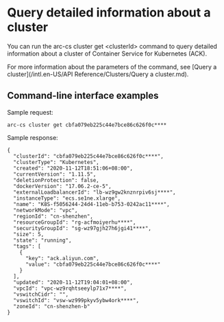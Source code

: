 # Query detailed information about a cluster

You can run the arc-cs cluster get <clusterId\> command to query detailed information about a cluster of Container Service for Kubernetes \(ACK\).

For more information about the parameters of the command, see [Query a cluster](/intl.en-US/API Reference/Clusters/Query a cluster.md).

## Command-line interface examples

Sample request:

```
arc-cs cluster get cbfa079eb225c44e7bce86c626f0c****
```

Sample response:

```
{
  "clusterId": "cbfa079eb225c44e7bce86c626f0c****",
  "clusterType": "Kubernetes",
  "created": "2020-11-12T18:51:06+08:00",
  "currentVersion": "1.11.5",
  "deletionProtection": false,
  "dockerVersion": "17.06.2-ce-5",
  "externalLoadbalancerId": "lb-wz9gw2knznrpiv6sj****",
  "instanceType": "ecs.se1ne.xlarge",
  "name": "K8S-f5056244-24d4-11eb-b753-0242ac11****",
  "networkMode": "vpc",
  "regionId": "cn-shenzhen",
  "resourceGroupId": "rg-acfmoiyerhu****",
  "securityGroupId": "sg-wz97gjh27h6jgi41****",
  "size": 5,
  "state": "running",
  "tags": [
    {
      "key": "ack.aliyun.com",
      "value": "cbfa079eb225c44e7bce86c626f0c****"
    }
  ],
  "updated": "2020-11-12T19:04:01+08:00",
  "vpcId": "vpc-wz9rqhtseeylp71x7****",
  "vswitchCidr": "",
  "vswitchId": "vsw-wz999pkyv5ybw4ork****",
  "zoneId": "cn-shenzhen-b"
}
```

